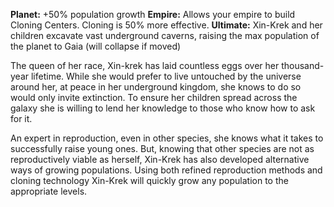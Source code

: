 **Planet:** +50% population growth
**Empire:** Allows your empire to build Cloning Centers. Cloning is 50% more effective.
**Ultimate:** Xin-Krek and her children excavate vast underground caverns, raising the max population of the planet to Gaia (will collapse if moved)

The queen of her race, Xin-krek has laid countless eggs over her thousand-year lifetime.  While she would prefer to live untouched by the universe around her, at peace in her underground kingdom, she knows to do so would only invite extinction.  To ensure her children spread across the galaxy she is willing to lend her knowledge to those who know how to ask for it.

An expert in reproduction, even in other species, she knows what it takes to successfully raise young ones.  But, knowing that other species are not as reproductively viable as herself, Xin-Krek has also developed alternative ways of growing populations.  Using both refined reproduction methods and cloning technology Xin-Krek will quickly grow any population to the appropriate levels.